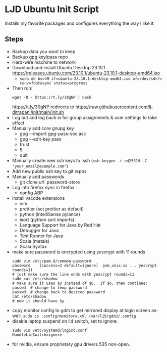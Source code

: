 LJD Ubuntu Init Script
===============================================================================

Installs my favorite packages and configures everything the way I like it.


Steps
-----

- Backup data you want to keep
- Backup gpg key/pass repo
- Hard-wire machine to network
- Download and install Ubuntu Desktop 23.10.1
  <https://releases.ubuntu.com/23.10.1/ubuntu-23.10.1-desktop-amd64.iso>
    - `sudo dd bs=4M if=ubuntu-23.10.1-desktop-amd64.iso of=/dev/sd<?> conv=fdatasync status=progress`
- Then run:
    ```
    wget -O - https://t.ly/30gNP | bash
    ```
    <https://t.ly/30gNP> redirects to
    <https://raw.githubusercontent.com/lj-ditrapani/init/main/init.sh>
- Log out and log back in for group assignments & user settings to take effect
- Manually add core gnupg key
    - gpg --import gpg-pass-sec.asc
    - gpg --edit-key pass
    - trust
    - 5
    - quit
- Manually create new ssh keys to .ssh (`ssh-keygen -t ed25519 -C "your_email@example.com"`)
- Add new public ssh key to git repos
- Manually add passwords
    - git clone url .password-store
- Log into firefox sync in firefox
    - config ABP
- install vscode extensions
    - vim
    - prettier (set prettier as default)
    - python (intelliSense pylance)
    - isort (python sort imports)
    - Language Support for Java by Red Hat
    - Debugger for Java
    - Test Runner for Java
    - Scala (metals)
    - Scala Syntax
- make sure password is encrypted using yescrypt with 11 rounds
    ```
    sudo vim /etc/pam.d/common-password
    password	[success=2 default=ignore]	pam_unix.so ... yescrypt rounds=11
    # just make sure the line ends with yescrypt rounds=11
    sudo cat /etc/shadow
    # make sure it uses $y instead of $6.  If $6, then continue:
    passwd  # change to temp password
    passwd  # change back to desired password
    cat /etc/shadow
    # now it should have $y
    ```
- copy monitor config to gdm to get mirrored display at login screen as-well.
  `sudo cp .config/monitors.xml /var/lib/gdm3/.config`
- disable laptop suspend on lid switch, set to ignore.
    ```
    sudo vim /etc/systemd/logind.conf
    HandleLidSwitch=ignore
    ```
- for nvidia, ensure proprietary gpu drivers 535 non-open.
